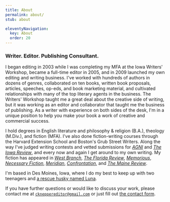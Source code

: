 ```yaml
---
title: About
permalink: about/
stub: about

eleventyNavigation:
  key: About
  order: 20
---
```


### Writer. Editor. Publishing Consultant.

I began editing in 2003 while I was completing my MFA at the Iowa Writers' Workshop, became a full-time editor in 2005, and in 2009 launched my own editing and writing business. I've worked with hundreds of authors in dozens of genres, collaborated on ten books, written book proposals, articles, speeches, op-eds, and book marketing material, and cultivated relationships with many of the top literary agents in the business. The Writers' Workshop taught me a great deal about the creative side of writing, but it was working as an editor and collaborator that taught me the business of publishing. As a writer with experience on both sides of the desk, I'm in a unique position to help you make your book a work of creative and commercial success.

I hold degrees in English literature and philosophy & religion (B.A.), theology (M.Div.), and fiction (MFA). I've also done fiction-writing courses through the Harvard Extension School and Boston's Grub Street Writers. Along the way I've judged writing contests and vetted submissions for [_AGNI_](https://agnionline.bu.edu/) and [_The Iowa Review_](http://iowareview.uiowa.edu/), and every now and again I get around to my own writing. My fiction has appeared in [_West Branch_](http://westbranch.blogs.bucknell.edu/), [_The Florida Review_](http://floridareview.cah.ucf.edu/), [_Memorious_](http://memorious.org/), [_Necessary Fiction_](http://www.necessaryfiction.com/), [_Meridian_](http://www.readmeridian.org/), [_Confrontation_](http://confrontationmagazine.org/fiction-from-issue-123/), and [_The Maine Review_](https://www.mainereview.com/).

I'm based in Des Moines, Iowa, where I do my best to keep up with two teenagers and [a rescue husky named Luna](https://www.instagram.com/lunabear_the_husky_/).

If you have further questions or would like to discuss your work, please contact me at [`ckneppereditor@gmail.com`](mailto:ckneppereditor@gmail.com) or just fill out [the contact form](/contact).
